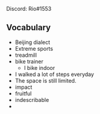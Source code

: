 Discord: Rio#1553

## Vocabulary

- Beijing dialect
- Extreme sports
- treadmill
- bike trainer
	- I bike indoor
- I walked a lot of steps everyday 
- The space is still limited. 
- impact
- fruitful
- indescribable
- 